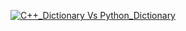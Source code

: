 [![C++_Dictionary Vs Python_Dictionary](https://youtube.com/shorts/Rugy2aMEIGs?si)](https://youtube.com/shorts/Rugy2aMEIGs?si)
